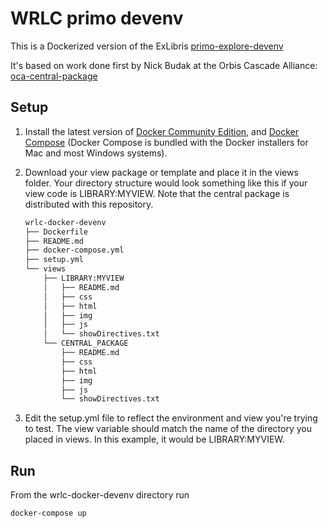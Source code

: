 # WRLC primo devenv

This is a Dockerized version of the ExLibris [primo-explore-devenv](https://github.com/ExLibrisGroup/primo-explore-devenv) 

It's based on work done first by Nick Budak at the Orbis Cascade Alliance: [oca-central-package](https://github.com/alliance-pcsg/oca-central-package)

## Setup

1. Install the latest version of [Docker Community Edition](https://www.docker.com/community-edition#/download), and [Docker Compose](https://docs.docker.com/compose/install/#install-compose) (Docker Compose is bundled with the Docker installers for Mac and most Windows systems).
2. Download your view package or template and place it in the views folder. Your directory structure would look something like this if your view code is LIBRARY:MYVIEW. Note that the central package is distributed with this repository.

    ```bash
    wrlc-docker-devenv
    ├── Dockerfile
    ├── README.md
    ├── docker-compose.yml
    ├── setup.yml
    └── views
        ├── LIBRARY:MYVIEW
        │   ├── README.md
        │   ├── css
        │   ├── html
        │   ├── img
        │   ├── js
        │   └── showDirectives.txt
        └── CENTRAL_PACKAGE
            ├── README.md
            ├── css
            ├── html
            ├── img
            ├── js
            └── showDirectives.txt
    ```
3. Edit the setup.yml file to reflect the environment and view you're trying to test. The view variable should match the name of the directory you placed in views. In this example, it would be LIBRARY:MYVIEW.

## Run
From the wrlc-docker-devenv directory run 
```bash
docker-compose up
```
